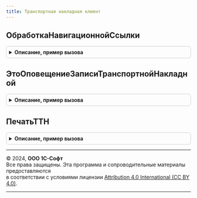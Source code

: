```yaml
---
title: Транспортная накладная клиент
---
```



## ОбработкаНавигационнойСсылки
<details style="margin: 1em 0; padding: 0.5em; border: 1px solid #ccc; border-radius: 6px;">

<summary style="font-weight: bold; cursor: pointer;">Описание, пример вызова</summary>

```bsl

// Обработка навигационной ссылки форматированной строки транспортной накладной,
// размещенной в форме документа-основания
//
// Параметры:
//  Форма - ФормаКлиентскогоПриложения:
//  	* Объект - ДанныеФормыСтруктура:
//  		** Ссылка - ДокументСсылка.ТранспортнаяНакладная
//  НавигационнаяСсылкаФорматированнойСтроки  - Строка
//  СтандартнаяОбработка - Булево
//
Процедура ОбработкаНавигационнойСсылки(Форма, НавигационнаяСсылкаФорматированнойСтроки, СтандартнаяОбработка) Экспорт
```

Пример вызова
```bsl
ТранспортнаяНакладнаяКлиент.ОбработкаНавигационнойСсылки(Форма, НавигационнаяСсылкаФорматированнойСтроки, СтандартнаяОбработка) 
```
</details>

## ЭтоОповещениеЗаписиТранспортнойНакладной
<details style="margin: 1em 0; padding: 0.5em; border: 1px solid #ccc; border-radius: 6px;">

<summary style="font-weight: bold; cursor: pointer;">Описание, пример вызова</summary>

```bsl

// Проверяет, что оповещение пришло от транспортной накладной
//
// Параметры:
//  Форма - ФормаКлиентскогоПриложения:
//  	* Объект - ДанныеФормыСтруктура:
//  		** Ссылка - ДокументСсылка.ТранспортнаяНакладная
//  ИмяСобытия	 - Строка
//  Параметр	 - Произвольный
//  Источник	 - ФормаКлиентскогоПриложения
//
// Возвращаемое значение:
//  Булево -
//
Функция ЭтоОповещениеЗаписиТранспортнойНакладной(Форма, ИмяСобытия, Параметр, Источник) Экспорт
```

Пример вызова
```bsl
Результат = ТранспортнаяНакладнаяКлиент.ЭтоОповещениеЗаписиТранспортнойНакладной(Форма, ИмяСобытия, Параметр, Источник) 
```
</details>

## ПечатьТТН
<details style="margin: 1em 0; padding: 0.5em; border: 1px solid #ccc; border-radius: 6px;">

<summary style="font-weight: bold; cursor: pointer;">Описание, пример вызова</summary>

```bsl

// Функция-обработчик команды печати
//
// Параметры:
//  ОписаниеКоманды	 - Структура
//
// Возвращаемое значение:
//  Неопределено -
//
Функция ПечатьТТН(ОписаниеКоманды) Экспорт
```

Пример вызова
```bsl
Результат = ТранспортнаяНакладнаяКлиент.ПечатьТТН(ОписаниеКоманды) 
```
</details>

---

© 2024, **ООО 1С-Софт**  
Все права защищены. Эта программа и сопроводительные материалы предоставляются  
в соответствии с условиями лицензии [Attribution 4.0 International (CC BY 4.0)](https://creativecommons.org/licenses/by/4.0/legalcode).

---

